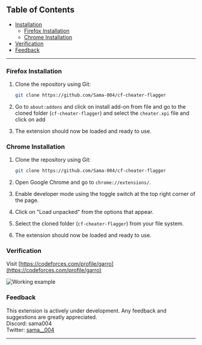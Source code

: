 ## Table of Contents
- [Installation](#installation)
  - [Firefox Installation](#firefox-installation)
  - [Chrome Installation](#chrome-installation)
- [Verification](#verification)
- [Feedback](#feedback)

---
### Firefox Installation

1. Clone the repository using Git:
   ``` bash
   git clone https://github.com/Sama-004/cf-cheater-flagger
   ```
2. Go to `about:addons` and click on install add-on from file and go to the cloned folder (`cf-cheater-flagger`) and select the `cheater.xpi` file and click on add

4. The extension should now be loaded and ready to use.

### Chrome Installation

1. Clone the repository using Git:
   ``` bash
   git clone https://github.com/Sama-004/cf-cheater-flagger
   ```
2. Open Google Chrome and go to `chrome://extensions/`.

3. Enable developer mode using the toggle switch at the top right corner of the page.

4. Click on "Load unpacked" from the options that appear.

5. Select the cloned folder (`cf-cheater-flagger`) from your file system.

6. The extension should now be loaded and ready to use.

### Verification

Visit [https://codeforces.com/profile/garro](https://codeforces.com/profile/garro)

![Working example](https://github.com/Sama-004/cf-cheater-flagger/assets/70210929/9905690f-7432-4cc1-be74-352b71ce6eaf)

### Feedback

This extension is actively under development. Any feedback and suggestions are greatly appreciated.
<br>
Discord: sama004
<br>
Twitter: [sama__004](https://x.com/sama__004)



---

